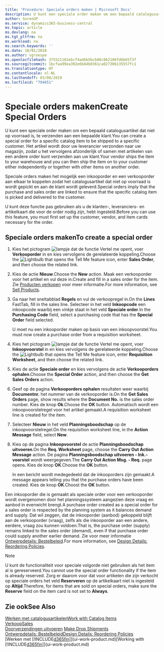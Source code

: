```yaml
---
title: 'Procedure: Speciale orders maken | Microsoft Docs'
description: U kunt een speciale order maken om een bepaald catalogusartikel dat niet op voorraad is, te verzenden aan een bepaalde klant. Het artikel wordt door uw leverancier verzonden naar uw magazijn, zodat u het vervolgens afzonderlijk of samen met artikelen van een andere order kunt verzenden aan uw klant.
author: SorenGP
ms.service: dynamics365-business-central
ms.topic: article
ms.devlang: na
ms.tgt_pltfrm: na
ms.workload: na
ms.search.keywords: ''
ms.date: 10/01/2018
ms.author: sgroespe
ms.openlocfilehash: 3f5521102ebcf4ad6b5bcb88c862106fd6b85f3f
ms.sourcegitcommit: 1bcfaa99ea302e6b84b8361ca02730b135557fc1
ms.translationtype: HT
ms.contentlocale: nl-NL
ms.lasthandoff: 03/08/2019
ms.locfileid: "794651"
---
```

# <a name="create-special-orders"></a><span data-ttu-id="f86a9-104">Speciale orders maken</span><span class="sxs-lookup"><span data-stu-id="f86a9-104">Create Special Orders</span></span>
<span data-ttu-id="f86a9-105">U kunt een speciale order maken om een bepaald catalogusartikel dat niet op voorraad is, te verzenden aan een bepaalde klant.</span><span class="sxs-lookup"><span data-stu-id="f86a9-105">You can create a special order for a specific catalog item to be shipped to a specific customer.</span></span> <span data-ttu-id="f86a9-106">Het artikel wordt door uw leverancier verzonden naar uw magazijn, zodat u het vervolgens afzonderlijk of samen met artikelen van een andere order kunt verzenden aan uw klant.</span><span class="sxs-lookup"><span data-stu-id="f86a9-106">Your vendor ships the item to your warehouse and you can then ship the item on to your customer either independently or together with other items on another order.</span></span>  

<span data-ttu-id="f86a9-107">Speciale orders maken het mogelijk een inkooporder en een verkooporder aan elkaar te koppelen zodat het catalogusartikel dat niet op voorraad is wordt gepickt en aan de klant wordt geleverd.</span><span class="sxs-lookup"><span data-stu-id="f86a9-107">Special orders imply that the purchase and sales order are linked to ensure that the specific catalog item is picked and delivered to the customer.</span></span>  

<span data-ttu-id="f86a9-108">U kunt deze functie pas gebruiken als u de klanten-, leveranciers- en artikelkaart die voor de order nodig zijn, hebt ingesteld.</span><span class="sxs-lookup"><span data-stu-id="f86a9-108">Before you can use this feature, you must first set up the customer, vendor, and item cards necessary for the order.</span></span>  

## <a name="to-create-a-special-order"></a><span data-ttu-id="f86a9-109">Speciale orders maken</span><span class="sxs-lookup"><span data-stu-id="f86a9-109">To create a special order</span></span>  
1.  <span data-ttu-id="f86a9-110">Kies het pictogram ![lampje dat de functie Vertel me opent](media/ui-search/search_small.png "Vertel me wat u wilt doen"), voer **Verkooporder** in en kies vervolgens de gerelateerde koppeling.</span><span class="sxs-lookup"><span data-stu-id="f86a9-110">Choose the ![Lightbulb that opens the Tell Me feature](media/ui-search/search_small.png "Tell me what you want to do") icon, enter **Sales Order**, and then choose the related link.</span></span>  
2. <span data-ttu-id="f86a9-111">Kies de actie **Nieuw**.</span><span class="sxs-lookup"><span data-stu-id="f86a9-111">Choose the **New** action.</span></span> <span data-ttu-id="f86a9-112">Maak een  verkooporder voor het artikel en vul deze in.</span><span class="sxs-lookup"><span data-stu-id="f86a9-112">Create and fill in a  sales order for the item.</span></span> <span data-ttu-id="f86a9-113">Zie [Producten verkopen](sales-how-sell-products.md) voor meer informatie.</span><span class="sxs-lookup"><span data-stu-id="f86a9-113">For more information, see [Sell Products](sales-how-sell-products.md).</span></span>
3.  <span data-ttu-id="f86a9-114">Ga naar het sneltabblad **Regels** en vul de verkoopregel in.</span><span class="sxs-lookup"><span data-stu-id="f86a9-114">On the **Lines** FastTab, fill in the sales line.</span></span> <span data-ttu-id="f86a9-115">Selecteer in het veld **Inkoopcode** een inkoopcode waarbij een vinkje staat in het veld **Speciale order**.</span><span class="sxs-lookup"><span data-stu-id="f86a9-115">In the **Purchasing Code** field, select a purchasing code that has the **Special Order** field selected.</span></span>

    <span data-ttu-id="f86a9-116">U moet nu een inkooporder maken op basis van een inkoopvoorstel.</span><span class="sxs-lookup"><span data-stu-id="f86a9-116">You must now create a purchase order from a requisition worksheet.</span></span>  
4. <span data-ttu-id="f86a9-117">Kies het pictogram ![lampje dat de functie Vertel me opent](media/ui-search/search_small.png "Vertel me wat u wilt doen"), voer **Inkoopvoorstel** in en kies vervolgens de gerelateerde koppeling.</span><span class="sxs-lookup"><span data-stu-id="f86a9-117">Choose the ![Lightbulb that opens the Tell Me feature](media/ui-search/search_small.png "Tell me what you want to do") icon, enter **Requisition Worksheet**, and then choose the related link.</span></span>  
5. <span data-ttu-id="f86a9-118">Kies de actie **Speciale order** en kies vervolgens de actie **Verkooporders ophalen**.</span><span class="sxs-lookup"><span data-stu-id="f86a9-118">Choose the **Special Order** action, and then choose the **Get Sales Orders** action.</span></span>  
6.  <span data-ttu-id="f86a9-119">Geef op de pagina **Verkooporders ophalen** resultaten weer waarbij **Documentnr.** het nummer van de verkooporder is.</span><span class="sxs-lookup"><span data-stu-id="f86a9-119">On the **Get Sales Orders** page, show results where the **Document No.** is the sales order number.</span></span> <span data-ttu-id="f86a9-120">Kies de knop **Ok**.</span><span class="sxs-lookup"><span data-stu-id="f86a9-120">Choose the **OK** button.</span></span> <span data-ttu-id="f86a9-121">Automatisch wordt een inkoopvoorstelregel voor het artikel gemaakt.</span><span class="sxs-lookup"><span data-stu-id="f86a9-121">A requisition worksheet line is created for the item.</span></span>  
7.  <span data-ttu-id="f86a9-122">Selecteer **Nieuw** in het veld **Planningsboodschap** op de inkoopvoorstelregel.</span><span class="sxs-lookup"><span data-stu-id="f86a9-122">On the requisition worksheet line, in the **Action Message** field, select **New**.</span></span>  
8.  <span data-ttu-id="f86a9-123">Kies op de pagina **Inkoopvoorstel** de actie **Planningsboodschap uitvoeren**.</span><span class="sxs-lookup"><span data-stu-id="f86a9-123">On the **Req. Worksheet** page, choose the **Carry Out Action Message** action.</span></span> <span data-ttu-id="f86a9-124">De pagina **Planningsboodschap uitvoeren - Ink.-voorstel** wordt weergegeven.</span><span class="sxs-lookup"><span data-stu-id="f86a9-124">The **Carry Out Action Msg. - Req.** page opens.</span></span> <span data-ttu-id="f86a9-125">Kies de knop **OK**.</span><span class="sxs-lookup"><span data-stu-id="f86a9-125">Choose the **OK** button.</span></span>  

    <span data-ttu-id="f86a9-126">In een bericht wordt medegedeeld dat de inkooporders zijn gemaakt.</span><span class="sxs-lookup"><span data-stu-id="f86a9-126">A message appears telling you that the purchase orders have been created.</span></span> <span data-ttu-id="f86a9-127">Kies de knop **OK**.</span><span class="sxs-lookup"><span data-stu-id="f86a9-127">Choost the **OK** button.</span></span>  

<span data-ttu-id="f86a9-128">Een inkooporder die is gemaakt als speciale order voor een verkooporder wordt overgenomen door het planningssysteem aangezien deze vraag en aanbod in evenwicht brengt.</span><span class="sxs-lookup"><span data-stu-id="f86a9-128">A purchase order created as a special order for a sales order is respected by the planning system as it balances demand and supply.</span></span> <span data-ttu-id="f86a9-129">Dat wil zeggen, dat de inkooporder (aanbod) gekoppeld blijft aan de verkooporder (vraag), zelfs als die inkooporder aan een andere, eerdere, vraag zou kunnen voldoen.</span><span class="sxs-lookup"><span data-stu-id="f86a9-129">That is, the purchase order (supply) remains linked to the sales order (demand), even if that purchase order could supply another earlier demand.</span></span> <span data-ttu-id="f86a9-130">Zie voor meer informatie [Ontwerpdetails: Bestelbeleid](design-details-reservation-order-tracking-and-action-messaging.md).</span><span class="sxs-lookup"><span data-stu-id="f86a9-130">For more information, see [Design Details: Reordering Policies](design-details-reservation-order-tracking-and-action-messaging.md).</span></span>  

> [!NOTE]  
>  <span data-ttu-id="f86a9-131">U kunt de functionaliteit voor speciale volgorde niet gebruiken als het item al is gereserveerd.</span><span class="sxs-lookup"><span data-stu-id="f86a9-131">You cannot use the special order functionality if the item is already reserved.</span></span> <span data-ttu-id="f86a9-132">Zorg er daarom voor dat voor artikelen die zijn verkocht op speciale orders het veld **Reserveren** op de artikelkaart niet is ingesteld op **Altijd**.</span><span class="sxs-lookup"><span data-stu-id="f86a9-132">Therefore, for items that are sold on special orders, make sure the **Reserve** field on the item card is not set to **Always**.</span></span>  

## <a name="see-also"></a><span data-ttu-id="f86a9-133">Zie ook</span><span class="sxs-lookup"><span data-stu-id="f86a9-133">See Also</span></span>  
[<span data-ttu-id="f86a9-134">Werken met catalogusartikelen</span><span class="sxs-lookup"><span data-stu-id="f86a9-134">Work with Catalog Items</span></span>](inventory-how-work-nonstock-items.md)  
[<span data-ttu-id="f86a9-135">Verkoop</span><span class="sxs-lookup"><span data-stu-id="f86a9-135">Sales</span></span>](sales-manage-sales.md)  
<span data-ttu-id="f86a9-136">[Doorverzendingen uitvoeren](sales-how-drop-shipment.md) </span><span class="sxs-lookup"><span data-stu-id="f86a9-136">[Make Drop Shipments](sales-how-drop-shipment.md) </span></span>  
[<span data-ttu-id="f86a9-137">Ontwerpdetails: Bestelbeleid</span><span class="sxs-lookup"><span data-stu-id="f86a9-137">Design Details: Reordering Policies</span></span>](design-details-reservation-order-tracking-and-action-messaging.md)  
<span data-ttu-id="f86a9-138">[Werken met [!INCLUDE[d365fin](includes/d365fin_md.md)]](ui-work-product.md)</span><span class="sxs-lookup"><span data-stu-id="f86a9-138">[Working with [!INCLUDE[d365fin](includes/d365fin_md.md)]](ui-work-product.md)</span></span>
